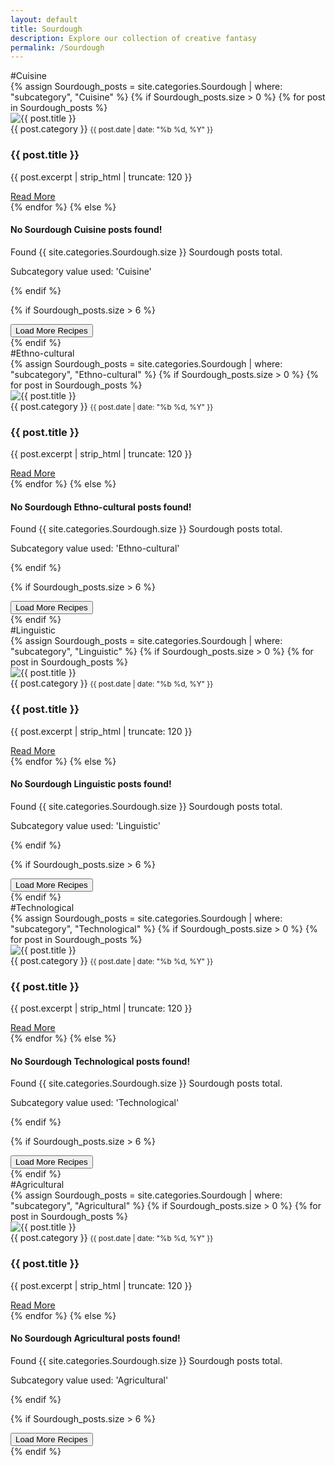 ```yaml
---
layout: default
title: Sourdough
description: Explore our collection of creative fantasy
permalink: /Sourdough
---
```


<section id="Cuisine">
#Cuisine

<div class="my-5"></div>
<div class="row g-4">
  {% assign Sourdough_posts = site.categories.Sourdough | where: "subcategory", "Cuisine" %}
  {% if Sourdough_posts.size > 0 %}
    {% for post in Sourdough_posts %}
    <div class="col-md-6 col-lg-4">
      <div class="card h-100">
        <img src="{{ post.thumbnail | default: site.baseurl | append: '/assets/images/default-bread.jpg' }}" 
             class="card-img-top" 
             alt="{{ post.title }}" 
             loading="lazy">
        <div class="card-body">
          <div class="d-flex justify-content-between mb-2">
            <span class="badge bg-secondary">{{ post.category }}</span>
            <small class="text-muted">{{ post.date | date: "%b %d, %Y" }}</small>
          </div>
          <h3 class="h5">{{ post.title }}</h3>
          <p class="card-text text-muted">{{ post.excerpt | strip_html | truncate: 120 }}</p>
        </div>
        <div class="card-footer bg-transparent border-top-0">
          <a href="{{ post.url | relative_url }}" class="btn btn-sm btn-outline-primary stretched-link">Read More</a>
        </div>
      </div>
    </div>
    {% endfor %}
  {% else %}
    <div class="col-12 text-center py-5">
      <div class="alert alert-info">
        <h4>No Sourdough Cuisine posts found!</h4>
        <p class="mb-0">Found {{ site.categories.Sourdough.size }} Sourdough posts total.</p>
        <p class="mb-0">Subcategory value used: 'Cuisine'</p>
      </div>
    </div>
  {% endif %}
</div>

{% if Sourdough_posts.size > 6 %}
<div class="text-center mt-5">
  <button class="btn btn-primary px-4 py-2" id="loadMore">
    Load More Recipes <i class="fas fa-arrow-down ms-2"></i>
  </button>
</div>
{% endif %}

<div class="my-5"></div>
</section>

<section id="Ethno-cultural">
#Ethno-cultural

<div class="my-5"></div>
<div class="row g-4">
  {% assign Sourdough_posts = site.categories.Sourdough | where: "subcategory", "Ethno-cultural" %}
  {% if Sourdough_posts.size > 0 %}
    {% for post in Sourdough_posts %}
    <div class="col-md-6 col-lg-4">
      <div class="card h-100">
        <img src="{{ post.thumbnail | default: '/assets/images/default-bread.jpg' }}" 
             class="card-img-top" 
             alt="{{ post.title }}" 
             loading="lazy">
        <div class="card-body">
          <div class="d-flex justify-content-between mb-2">
            <span class="badge bg-secondary">{{ post.category }}</span>
            <small class="text-muted">{{ post.date | date: "%b %d, %Y" }}</small>
          </div>
          <h3 class="h5">{{ post.title }}</h3>
          <p class="card-text text-muted">{{ post.excerpt | strip_html | truncate: 120 }}</p>
        </div>
        <div class="card-footer bg-transparent border-top-0">
          <a href="{{ post.url }}" class="btn btn-sm btn-outline-primary stretched-link">Read More</a>
        </div>
      </div>
    </div>
    {% endfor %}
  {% else %}
    <div class="col-12 text-center py-5">
      <div class="alert alert-info">
        <h4>No Sourdough Ethno-cultural posts found!</h4>
        <p class="mb-0">Found {{ site.categories.Sourdough.size }} Sourdough posts total.</p>
        <p class="mb-0">Subcategory value used: 'Ethno-cultural'</p>
      </div>
    </div>
  {% endif %}
</div>

{% if Sourdough_posts.size > 6 %}
<div class="text-center mt-5">
  <button class="btn btn-primary px-4 py-2" id="loadMore">
    Load More Recipes <i class="fas fa-arrow-down ms-2"></i>
  </button>
</div>
{% endif %}

<div class="my-5"></div>
</section>

<section id="Linguistic">
#Linguistic

<div class="my-5"></div>
<div class="row g-4">
  {% assign Sourdough_posts = site.categories.Sourdough | where: "subcategory", "Linguistic" %}
  {% if Sourdough_posts.size > 0 %}
    {% for post in Sourdough_posts %}
    <div class="col-md-6 col-lg-4">
      <div class="card h-100">
        <img src="{{ post.thumbnail | default: '/assets/images/default-bread.jpg' }}" 
             class="card-img-top" 
             alt="{{ post.title }}" 
             loading="lazy">
        <div class="card-body">
          <div class="d-flex justify-content-between mb-2">
            <span class="badge bg-secondary">{{ post.category }}</span>
            <small class="text-muted">{{ post.date | date: "%b %d, %Y" }}</small>
          </div>
          <h3 class="h5">{{ post.title }}</h3>
          <p class="card-text text-muted">{{ post.excerpt | strip_html | truncate: 120 }}</p>
        </div>
        <div class="card-footer bg-transparent border-top-0">
          <a href="{{ post.url }}" class="btn btn-sm btn-outline-primary stretched-link">Read More</a>
        </div>
      </div>
    </div>
    {% endfor %}
  {% else %}
    <div class="col-12 text-center py-5">
      <div class="alert alert-info">
        <h4>No Sourdough Linguistic posts found!</h4>
        <p class="mb-0">Found {{ site.categories.Sourdough.size }} Sourdough posts total.</p>
        <p class="mb-0">Subcategory value used: 'Linguistic'</p>
      </div>
    </div>
  {% endif %}
</div>

{% if Sourdough_posts.size > 6 %}
<div class="text-center mt-5">
  <button class="btn btn-primary px-4 py-2" id="loadMore">
    Load More Recipes <i class="fas fa-arrow-down ms-2"></i>
  </button>
</div>
{% endif %}

<div class="my-5"></div>
</section>

<section id="Technological">
#Technological

<div class="my-5"></div>
<div class="row g-4">
  {% assign Sourdough_posts = site.categories.Sourdough | where: "subcategory", "Technological" %}
  {% if Sourdough_posts.size > 0 %}
    {% for post in Sourdough_posts %}
    <div class="col-md-6 col-lg-4">
      <div class="card h-100">
        <img src="{{ post.thumbnail | default: '/assets/images/default-bread.jpg' }}" 
             class="card-img-top" 
             alt="{{ post.title }}" 
             loading="lazy">
        <div class="card-body">
          <div class="d-flex justify-content-between mb-2">
            <span class="badge bg-secondary">{{ post.category }}</span>
            <small class="text-muted">{{ post.date | date: "%b %d, %Y" }}</small>
          </div>
          <h3 class="h5">{{ post.title }}</h3>
          <p class="card-text text-muted">{{ post.excerpt | strip_html | truncate: 120 }}</p>
        </div>
        <div class="card-footer bg-transparent border-top-0">
          <a href="{{ post.url }}" class="btn btn-sm btn-outline-primary stretched-link">Read More</a>
        </div>
      </div>
    </div>
    {% endfor %}
  {% else %}
    <div class="col-12 text-center py-5">
      <div class="alert alert-info">
        <h4>No Sourdough Technological posts found!</h4>
        <p class="mb-0">Found {{ site.categories.Sourdough.size }} Sourdough posts total.</p>
        <p class="mb-0">Subcategory value used: 'Technological'</p>
      </div>
    </div>
  {% endif %}
</div>

{% if Sourdough_posts.size > 6 %}
<div class="text-center mt-5">
  <button class="btn btn-primary px-4 py-2" id="loadMore">
    Load More Recipes <i class="fas fa-arrow-down ms-2"></i>
  </button>
</div>
{% endif %}

<div class="my-5"></div>
</section>


<section id="Agricultural">
#Agricultural

<div class="my-5"></div>
<div class="row g-4">
  {% assign Sourdough_posts = site.categories.Sourdough | where: "subcategory", "Agricultural" %}
  {% if Sourdough_posts.size > 0 %}
    {% for post in Sourdough_posts %}
    <div class="col-md-6 col-lg-4">
      <div class="card h-100">
        <img src="{{ post.thumbnail | default: '/assets/images/default-bread.jpg' }}" 
             class="card-img-top" 
             alt="{{ post.title }}" 
             loading="lazy">
        <div class="card-body">
          <div class="d-flex justify-content-between mb-2">
            <span class="badge bg-secondary">{{ post.category }}</span>
            <small class="text-muted">{{ post.date | date: "%b %d, %Y" }}</small>
          </div>
          <h3 class="h5">{{ post.title }}</h3>
          <p class="card-text text-muted">{{ post.excerpt | strip_html | truncate: 120 }}</p>
        </div>
        <div class="card-footer bg-transparent border-top-0">
          <a href="{{ post.url }}" class="btn btn-sm btn-outline-primary stretched-link">Read More</a>
        </div>
      </div>
    </div>
    {% endfor %}
  {% else %}
    <div class="col-12 text-center py-5">
      <div class="alert alert-info">
        <h4>No Sourdough Agricultural posts found!</h4>
        <p class="mb-0">Found {{ site.categories.Sourdough.size }} Sourdough posts total.</p>
        <p class="mb-0">Subcategory value used: 'Agricultural'</p>
      </div>
    </div>
  {% endif %}
</div>

{% if Sourdough_posts.size > 6 %}
<div class="text-center mt-5">
  <button class="btn btn-primary px-4 py-2" id="loadMore">
    Load More Recipes <i class="fas fa-arrow-down ms-2"></i>
  </button>
</div>
{% endif %}

<div class="my-5"></div>
</section>

<style>
/* Ensure consistent styling with the rest of the site */
.hero-section {
  background: linear-gradient(rgba(58, 74, 79, 0.85), rgba(58, 74, 79, 0.85)), 
              url('{{ site.baseurl }}/assets/images/hero-bg.jpg') center/cover no-repeat;
  padding: 6rem 0;
  color: white;
  text-align: center;
}


.hero-section h1 {
  font-size: 3rem;
  font-weight: 800;
  line-height: 1.2;
  margin-bottom: 1.5rem;
  text-shadow: 1px 1px 3px rgba(0,0,0,0.3);
}

@media (max-width: 768px) {
  .hero-section {
    padding: 4rem 0;
  }
  
  .hero-section h1 {
    font-size: 2.25rem;
  }
}
</style>